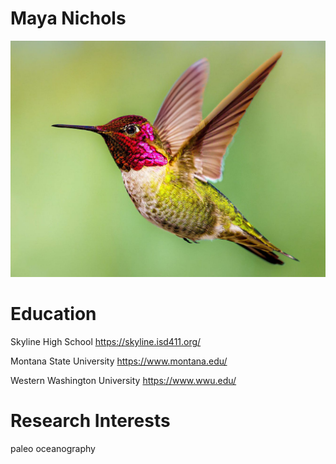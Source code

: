 # Maya Nichols

![alt text for screen readers](spirit_animal.jpeg "spirit animal")

# Education

Skyline High School https://skyline.isd411.org/

Montana State University https://www.montana.edu/

Western Washington University https://www.wwu.edu/

# Research Interests

paleo oceanography 